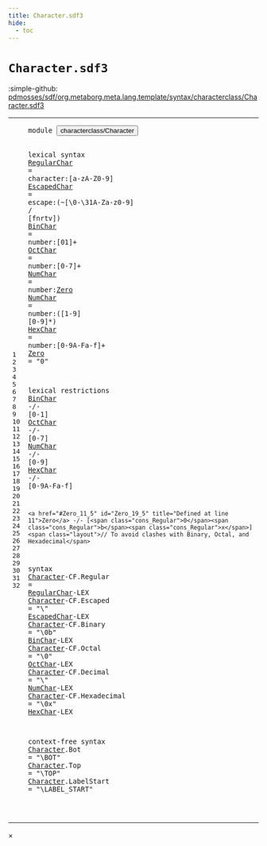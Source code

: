 ```yaml
---
title: Character.sdf3
hide:
  - toc
---
```


# `Character.sdf3`

:simple-github: [pdmosses/sdf/org.metaborg.meta.lang.template/syntax/characterclass/Character.sdf3]

[pdmosses/sdf/org.metaborg.meta.lang.template/syntax/characterclass/Character.sdf3]: https://github.com/pdmosses/sdf/blob/master/org.metaborg.meta.lang.template/syntax/characterclass/Character.sdf3 "The source file on GitHub"

<div class="sdf3"><table class="highlighttable"><tbody><tr><td class="linenos"><div class="linenodiv"><pre><span></span>1
2
3
4
5
6
7
8
9
10
11
12
13
14
15
16
17
18
19
20
21
22
23
24
25
26
27
28
29
30
31
32
</pre></div></td>
<td class="code"><pre><code><span class="keyword">module</span> <button class="modal-open" id="characterclass/Character_1_8" title="Multi-file references" data-urls="../Character-Class.sdf3/#characterclass/Character_3_9 line 3; ../../sdf2-core/Sdf2.sdf3/#characterclass/Character_9_3 line 9">characterclass/Character</button>

<span class="keyword">lexical syntax</span>
    <a href="#RegularChar_22_28" id="RegularChar_4_5" title="Referenced at line 22">RegularChar</a> = <span class="cons_Unquoted"><span id="character_4_19" title="Not referenced">character</span></span>:[<span class="cons_Regular">a</span>-<span class="cons_Regular">z</span><span class="cons_Regular">A</span>-<span class="cons_Regular">Z</span><span class="cons_Regular">0</span>-<span class="cons_Regular">9</span>]
    <a href="#EscapedChar_23_33" id="EscapedChar_5_5" title="Referenced at line 23">EscapedChar</a> = <span class="cons_Unquoted"><span id="escape_5_19" title="Not referenced">escape</span></span>:(~[<span class="cons_Decimal">\0</span>-<span class="cons_Decimal">\31</span><span class="cons_Regular">A</span>-<span class="cons_Regular">Z</span><span class="cons_Regular">a</span>-<span class="cons_Regular">z</span><span class="cons_Regular">0</span>-<span class="cons_Regular">9</span>] <span class="string">\/</span> [<span class="cons_Regular">f</span><span class="cons_Regular">n</span><span class="cons_Regular">r</span><span class="cons_Regular">t</span><span class="cons_Regular">v</span>])
    <a href="#BinChar_14_5" id="BinChar_6_5" title="Referenced at line 14, 24">BinChar</a> = <span class="cons_Unquoted"><span id="number_6_15" title="Not referenced">number</span></span>:[<span class="cons_Regular">0</span><span class="cons_Regular">1</span>]+
    <a href="#OctChar_15_5" id="OctChar_7_5" title="Referenced at line 15, 25">OctChar</a> = <span class="cons_Unquoted"><span id="number_7_15" title="Not referenced">number</span></span>:[<span class="cons_Regular">0</span>-<span class="cons_Regular">7</span>]+
    <a href="#NumChar_16_5" id="NumChar_8_5" title="Referenced at line 16, 26">NumChar</a> = <span class="cons_Unquoted"><span id="number_8_15" title="Not referenced">number</span></span>:<a href="#Zero_11_5" id="Zero_8_22" title="Defined at line 11">Zero</a>
    <a href="#NumChar_16_5" id="NumChar_9_5" title="Referenced at line 16, 26">NumChar</a> = <span class="cons_Unquoted"><span id="number_9_15" title="Not referenced">number</span></span>:([<span class="cons_Regular">1</span>-<span class="cons_Regular">9</span>] [<span class="cons_Regular">0</span>-<span class="cons_Regular">9</span>]*)
    <a href="#HexChar_17_5" id="HexChar_10_5" title="Referenced at line 17, 27">HexChar</a> = <span class="cons_Unquoted"><span id="number_10_15" title="Not referenced">number</span></span>:[<span class="cons_Regular">0</span>-<span class="cons_Regular">9</span><span class="cons_Regular">A</span>-<span class="cons_Regular">F</span><span class="cons_Regular">a</span>-<span class="cons_Regular">f</span>]+
    <a href="#Zero_8_22" id="Zero_11_5" title="Referenced at line 8, 19">Zero</a> = <span class="cons_Lit">"0"</span>

<span class="keyword">lexical restrictions</span>
    <a href="#BinChar_6_5" id="BinChar_14_5" title="Defined at line 6">BinChar</a> -/- [<span class="cons_Regular">0</span>-<span class="cons_Regular">1</span>]
    <a href="#OctChar_7_5" id="OctChar_15_5" title="Defined at line 7">OctChar</a> -/- [<span class="cons_Regular">0</span>-<span class="cons_Regular">7</span>]
    <a href="#NumChar_8_5" id="NumChar_16_5" title="Defined at line 8, 9">NumChar</a> -/- [<span class="cons_Regular">0</span>-<span class="cons_Regular">9</span>]
    <a href="#HexChar_10_5" id="HexChar_17_5" title="Defined at line 10">HexChar</a> -/- [<span class="cons_Regular">0</span>-<span class="cons_Regular">9</span><span class="cons_Regular">A</span>-<span class="cons_Regular">F</span><span class="cons_Regular">a</span>-<span class="cons_Regular">f</span>]

    <a href="#Zero_11_5" id="Zero_19_5" title="Defined at line 11">Zero</a> -/- [<span class="cons_Regular">0</span><span class="cons_Regular">b</span><span class="cons_Regular">x</span>] <span class="layout">// To avoid clashes with Binary, Octal, and Hexadecimal</span>

<span class="keyword">syntax</span>
    <a href="../Character-Class.sdf3/#Character_7_15" id="Character_22_5" title="Referenced at ../Character-Class.sdf3 line 7, 8">Character</a><span class="keyword">-CF</span>.<span class="cons_Constructor"><span id="Regular_22_18" title="Not referenced">Regular</span></span> = <a href="#RegularChar_4_5" id="RegularChar_22_28" title="Defined at line 4">RegularChar</a><span class="keyword">-LEX</span>
    <a href="../Character-Class.sdf3/#Character_7_15" id="Character_23_5" title="Referenced at ../Character-Class.sdf3 line 7, 8">Character</a><span class="keyword">-CF</span>.<span class="cons_Constructor"><span id="Escaped_23_18" title="Not referenced">Escaped</span></span> = <span class="cons_Lit">"\\"</span> <a href="#EscapedChar_5_5" id="EscapedChar_23_33" title="Defined at line 5">EscapedChar</a><span class="keyword">-LEX</span>
    <a href="../Character-Class.sdf3/#Character_7_15" id="Character_24_5" title="Referenced at ../Character-Class.sdf3 line 7, 8">Character</a><span class="keyword">-CF</span>.<span class="cons_Constructor"><span id="Binary_24_18" title="Not referenced">Binary</span></span> = <span class="cons_Lit">"\\0b"</span> <a href="#BinChar_6_5" id="BinChar_24_34" title="Defined at line 6">BinChar</a><span class="keyword">-LEX</span>
    <a href="../Character-Class.sdf3/#Character_7_15" id="Character_25_5" title="Referenced at ../Character-Class.sdf3 line 7, 8">Character</a><span class="keyword">-CF</span>.<span class="cons_Constructor"><span id="Octal_25_18" title="Not referenced">Octal</span></span> = <span class="cons_Lit">"\\0"</span> <a href="#OctChar_7_5" id="OctChar_25_32" title="Defined at line 7">OctChar</a><span class="keyword">-LEX</span>
    <a href="../Character-Class.sdf3/#Character_7_15" id="Character_26_5" title="Referenced at ../Character-Class.sdf3 line 7, 8">Character</a><span class="keyword">-CF</span>.<span class="cons_Constructor"><span id="Decimal_26_18" title="Not referenced">Decimal</span></span> = <span class="cons_Lit">"\\"</span> <a href="#NumChar_8_5" id="NumChar_26_33" title="Defined at line 8, 9">NumChar</a><span class="keyword">-LEX</span>
    <a href="../Character-Class.sdf3/#Character_7_15" id="Character_27_5" title="Referenced at ../Character-Class.sdf3 line 7, 8">Character</a><span class="keyword">-CF</span>.<span class="cons_Constructor"><span id="Hexadecimal_27_18" title="Not referenced">Hexadecimal</span></span> = <span class="cons_Lit">"\\0x"</span> <a href="#HexChar_10_5" id="HexChar_27_39" title="Defined at line 10">HexChar</a><span class="keyword">-LEX</span>

<span class="keyword">context-free syntax</span>
    <a href="../Character-Class.sdf3/#Character_7_15" id="Character_30_5" title="Referenced at ../Character-Class.sdf3 line 7, 8">Character</a>.<span class="cons_Constructor"><span id="Bot_30_15" title="Not referenced">Bot</span></span> = <span class="cons_Lit">"\\BOT"</span>
    <a href="../Character-Class.sdf3/#Character_7_15" id="Character_31_5" title="Referenced at ../Character-Class.sdf3 line 7, 8">Character</a>.<span class="cons_Constructor"><span id="Top_31_15" title="Not referenced">Top</span></span> = <span class="cons_Lit">"\\TOP"</span>
    <a href="../Character-Class.sdf3/#Character_7_15" id="Character_32_5" title="Referenced at ../Character-Class.sdf3 line 7, 8">Character</a>.<span class="cons_Constructor"><span id="LabelStart_32_15" title="Not referenced">LabelStart</span></span> = <span class="cons_Lit">"\\LABEL_START"</span>

</code></pre></td></tr></tbody></table></div>

<div id="modal">
  <div id="modal-content">
    <span id="modal-close">&times;</span>
    <h2 id="modal-h2"></h2>
    <p  id="modal-p"></p>
    <ul id="modal-ul"></ul>
  </div>
</div>
